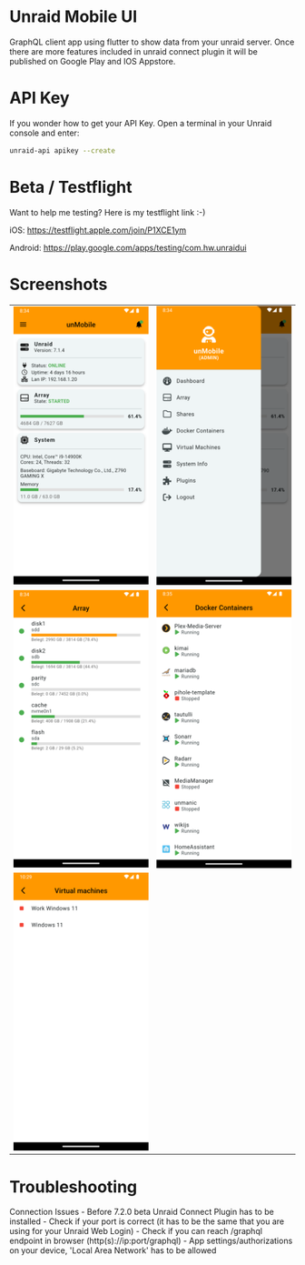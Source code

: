 # Unraid Mobile UI

GraphQL client app using flutter to show data from your unraid server.
Once there are more features included in unraid connect plugin it will be published on Google Play and IOS Appstore.

# API Key

If you wonder how to get your API Key.
Open a terminal in your Unraid console and enter:
```sh
unraid-api apikey --create
```

# Beta / Testflight
Want to help me testing? Here is my testflight link :-)

iOS:
https://testflight.apple.com/join/P1XCE1ym

Android:
https://play.google.com/apps/testing/com.hw.unraidui

# Screenshots
<table>
    <tr>
        <td>
            <img src="https://github.com/s3ppo/unraid_mobile_ui/blob/main/assets/dashboard.png" width="300">
        </td>
        <td>
            <img src="https://github.com/s3ppo/unraid_mobile_ui/blob/main/assets/menu.png" width="300">
        </td>
    <tr>
    <tr>
        <td>
            <img src="https://github.com/s3ppo/unraid_mobile_ui/blob/main/assets/array.png" width="300">
        </td>
        <td>
            <img src="https://github.com/s3ppo/unraid_mobile_ui/blob/main/assets/dockers.png" width="300">
        </td>
    </tr>
    <tr>
        <td>
            <img src="https://github.com/s3ppo/unraid_mobile_ui/blob/main/assets/vms.png" width="300">
        </td>
        <td>
            &nbsp;
        </td>
    </tr>
</table>

# Troubleshooting

Connection Issues
    - Before 7.2.0 beta Unraid Connect Plugin has to be installed
    - Check if your port is correct (it has to be the same that you are using for your Unraid Web Login)
    - Check if you can reach /graphql endpoint in browser (http(s)://ip:port/graphql)
    - App settings/authorizations on your device, 'Local Area Network' has to be allowed
    

